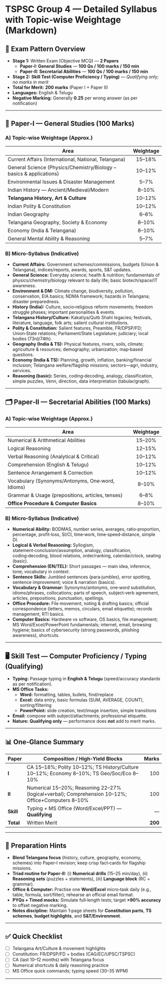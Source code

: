 # TSPSC Group 4 — Detailed Syllabus with Topic‑wise Weightage (Markdown)

## 🧭 Exam Pattern Overview
- **Stage 1:** Written Exam (Objective MCQ) — **2 Papers**  
  - **Paper‑I: General Studies** — **100 Qs / 100 marks / 150 min**  
  - **Paper‑II: Secretarial Abilities** — **100 Qs / 100 marks / 150 min**  
- **Stage 2:** **Skill Test (Computer Proficiency / Typing)** — *Qualifying only; no marks in merit*  
- **Total for Merit:** **200 marks** (Paper I + Paper II)  
- **Languages:** English & Telugu  
- **Negative Marking:** Generally **0.25** per wrong answer (as per notification)

---

## 📝 Paper‑I — General Studies (100 Marks)

### A) Topic‑wise Weightage (Approx.)
| Area                                                                 | Weightage |
|----------------------------------------------------------------------|:---------:|
| Current Affairs (International, National, Telangana)                  | 15–18%    |
| General Science (Physics/Chemistry/Biology – basics & applications)  | 10–12%    |
| Environmental Issues & Disaster Management                           | 5–7%      |
| Indian History — Ancient/Medieval/Modern                             | 8–10%     |
| **Telangana History, Art & Culture**                                 | 10–12%    |
| Indian Polity & Constitution                                         | 10–12%    |
| Indian Geography                                                      | 6–8%      |
| Telangana Geography, Society & Economy                               | 8–10%     |
| Economy (India & Telangana)                                          | 8–10%     |
| General Mental Ability & Reasoning                                   | 5–7%      |

### B) Micro‑Syllabus (Indicative)
- **Current Affairs:** Government schemes/commissions, budgets (Union & Telangana), indices/reports, awards, sports, S&T updates.  
- **General Science:** Everyday science; health & nutrition; fundamentals of physics/chemistry/biology relevant to daily life; basic biotech/space/IT awareness.  
- **Environment & DM:** Climate change, biodiversity, pollution, conservation, EIA basics; NDMA framework; hazards in Telangana; disaster preparedness.  
- **History (India):** Culture, socio‑religious reform movements; freedom struggle phases; important personalities & events.  
- **Telangana History/Culture:** Kakatiya/Qutb Shahi legacies; festivals, literature, language, folk arts; salient cultural institutions.  
- **Polity & Constitution:** Salient features, Preamble, FR/DPSP/FD; Union‑State relations; Parliament/State Legislature; judiciary; local bodies (73rd/74th).  
- **Geography (India & TS):** Physical features, rivers, soils, climate; agriculture & resources; demography; urbanization; map‑based questions.  
- **Economy (India & TS):** Planning, growth, inflation, banking/financial inclusion; Telangana welfare/flagship missions; sectors—agri, industry, services.  
- **Reasoning (basic):** Series, coding‑decoding, analogy, classification, simple puzzles, Venn, direction, data interpretation (tabular/graph).

---

## 🗂️ Paper‑II — Secretarial Abilities (100 Marks)

### A) Topic‑wise Weightage (Approx.)
| Area                                              | Weightage |
|---------------------------------------------------|:---------:|
| Numerical & Arithmetical Abilities                | 15–20%    |
| Logical Reasoning                                 | 12–15%    |
| Verbal Reasoning (Analytical & Critical)          | 10–12%    |
| Comprehension (English & Telugu)                  | 10–12%    |
| Sentence Arrangement & Correction                 | 10–12%    |
| Vocabulary (Synonyms/Antonyms, One‑word, Idioms)  | 8–10%     |
| Grammar & Usage (prepositions, articles, tenses)  | 6–8%      |
| **Office Procedure & Computer Basics**            | 8–10%     |

### B) Micro‑Syllabus (Indicative)
- **Numerical Ability:** BODMAS, number series, averages, ratio‑proportion, percentage, profit‑loss, SI/CI, time‑work, time‑speed‑distance, simple DI.  
- **Logical & Verbal Reasoning:** Syllogism, statement‑conclusion/assumption, analogy, classification, coding‑decoding, blood relations, order/ranking, calendar/clock, seating (basic).  
- **Comprehension (EN/TEL):** Short passages — main idea, inference, tone; vocabulary in context.  
- **Sentence Skills:** Jumbled sentences (para‑jumbles), error spotting, sentence improvement; voice & narration (basics).  
- **Vocabulary & Grammar:** Synonyms/antonyms, one‑word substitution, idioms/phrases, collocations; parts of speech, subject‑verb agreement, articles, prepositions, punctuation, spellings.  
- **Office Procedure:** File movement, noting & drafting basics; official correspondence (letters, memos, circulars, email etiquette); records management, RTI basics.  
- **Computer Basics:** Hardware vs software, OS basics, file management; MS Word/Excel/PowerPoint fundamentals; internet, email, browsing hygiene; basics of cybersecurity (strong passwords, phishing awareness), shortcuts.

---

## 🖥️ Skill Test — Computer Proficiency / Typing (Qualifying)

- **Typing:** Passage typing in **English & Telugu** (speed/accuracy standards as per notification).  
- **MS Office Tasks:**  
  - **Word:** formatting, tables, bullets, find/replace  
  - **Excel:** data entry, basic formulas (SUM, AVERAGE, COUNT), sorting/filtering  
  - **PowerPoint:** slide creation, text/image insertion, simple transitions  
- **Email:** compose with subject/attachments; professional etiquette.  
- **Nature:** **Qualifying only** — performance does **not** add to merit marks.

---

## 📊 One‑Glance Summary

| Paper     | Composition / High‑Yield Blocks                                 | Marks |
|-----------|------------------------------------------------------------------|------:|
| **I**     | CA 15–18%; Polity 10–12%; TS History/Culture 10–12%; Economy 8–10%; TS Geo/Soc/Eco 8–10% | 100 |
| **II**    | Numerical 15–20%; Reasoning 22–27% (logical+verbal); Comprehension 10–12%; Office+Computers 8–10% | 100 |
| **Skill** | Typing + MS Office (Word/Excel/PPT) — **Qualifying**            |  —   |
| **Total** | Written Merit                                                    | **200** |

---

## 🧠 Preparation Hints
- **Blend Telangana focus** (history, culture, geography, economy, schemes) into Paper‑I revision; keep crisp fact‑cards for flagship missions.  
- **Triad routine for Paper‑II:** (i) **Numerical drills** (15–25 min/day), (ii) **Reasoning sets** (puzzles + statements), (iii) **Language block** (RC + grammar).  
- **Office & Computer:** Practise one **Word/Excel** micro‑task daily (e.g., table, formula, sort/filter); rehearse an official email format.  
- **PYQs + Timed mocks:** Simulate full‑length tests; target **>90% accuracy** to offset negative marking.  
- **Notes discipline:** Maintain 1‑page sheets for **Constitution parts**, **TS schemes**, **budget highlights**, and **S&T/Environment**.

---

## ✅ Quick Checklist
- [ ] Telangana Art/Culture & movement highlights  
- [ ] Constitution: FR/DPSP/FD + bodies (CAG/EC/UPSC/TSPSC)  
- [ ] CA (last 10–12 months) with Telangana focus  
- [ ] Numerical shortcuts & daily reasoning practice  
- [ ] MS Office quick commands; typing speed (30–35 WPM)

---
